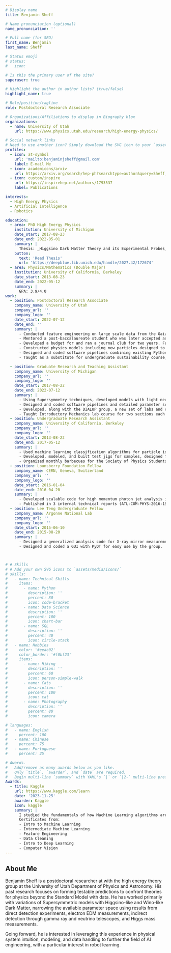 ```yaml
---
# Display name
title: Benjamin Sheff

# Name pronunciation (optional)
name_pronunciation: ''

# Full name (for SEO)
first_name: Benjamin
last_name: Sheff

# Status emoji
# status:
#   icon: 

# Is this the primary user of the site?
superuser: true

# Highlight the author in author lists? (true/false)
highlight_name: true

# Role/position/tagline
role: Postdoctoral Research Associate

# Organizations/Affiliations to display in Biography blox
organizations:
  - name: University of Utah
    url: https://www.physics.utah.edu/research/high-energy-physics/

# Social network links
# Need to use another icon? Simply download the SVG icon to your `assets/media/icons/` folder.
profiles:
  - icon: at-symbol
    url: 'mailto:benjaminjsheff@gmail.com'
    label: E-mail Me
  - icon: academicons/arxiv
    url: https://arxiv.org/search/hep-ph?searchtype=author&query=Sheff,+B
  - icon: custom/inspire
    url: https://inspirehep.net/authors/1793537
    label: Publications

interests:
  - High Energy Physics
  - Artificial Intelligence
  - Robotics

education:
  - area: PhD High Energy Physics
    institution: University of Michigan
    date_start: 2017-08-23
    date_end: 2022-05-01
    summary: |
      Thesis: _Higgsino Dark Matter Theory and its Experimental Probes_. Supervised by [Prof James Wells](https://lsa.umich.edu/physics/people/faculty/jwells.html). 4 papers published, 3 in Physical Review D, gave 6 conference presentations and 1 invited talk.
    button:
      text: 'Read Thesis'
      url: 'https://deepblue.lib.umich.edu/handle/2027.42/172674'
  - area: Physics/Mathematics (Double Major)
    institution: University of California, Berkeley
    date_start: 2013-08-23
    date_end: 2022-05-12
    summary: |
      GPA: 3.9/4.0
work:
  - position: Postdoctoral Research Associate
    company_name: University of Utah
    company_url: ''
    company_logo: ''
    date_start: 2022-07-12
    date_end: ''
    summary: |
      - Conducted feature engineering on large scale data from the Gaia telescope, generated pairwise likelihoods for star gravitational binding for globular clusters and dwarf galaxies.
      - Mentored a post-baccalaureate student who was later accepted as a full graduate student for the University of Utah physics program. Our project focused on evaluating general Supersymmetric models of new physics with indirect detection tools such as MadHat.
      - Developed a budget for and ran a journal club for two years. Facilitated discussion to develop new ideas for projects and built research and presentation skills for junior researchers.
      - Constructed physics models including new particles designed to explain known anomalies. Built models with light neutralinos or particles with relatively small electric charge that explained the observed dark matter among other anomalies.
      - Designed and coded software pipelines combining existing Python, Mathematica, and Fortran packages along with my own script to conduct scans over orders of magnitude of particle masses in parameter space, comparing predictions to known experimental limits, such as neutrino detection, the Higgs boson mass, and direct detection experiments
      - Taught as a substitute for undergraduate sustainability course, covering fundamentals of energy in Newtonian and fluid mechanics, and in electrical systems.

  - position: Graduate Research and Teaching Assistant
    company_name: University of Michigan
    company_url: ''
    company_logo: ''
    date_start: 2017-08-22
    date_end: 2022-07-12
    summary: |
      - Using Supersymmetry techniques, developed models with light neutralinos that explained the observed dark matter abundance and the hierarchy problem.
      - Designed and coded software pipelines and detailed parameter scans using existing Python, Mathematica, and Fortran packages, along with my own scripts, to evaluate new physics models such as the above light neutralino models against experimental limits such as electron EDM measurements, direct and indirect detection, and limits on the Higgs boson mass.
      - Developed, along with the DIALUP group, a new set of labs and course plan for the introductory mechanics lab for engineers, encouraging a focus on developing useful coding and statistical skills.
      - Taught Introductory Mechanics lab course for two sections each semester for four semesters, and the Modern Physics lab course for two sections each of two semesters.
  - position: Undergraduate Research Assistant
    company_name: University of California, Berkeley
    company_url: ''
    company_logo: ''
    date_start: 2013-08-22
    date_end: 2017-05-12
    summary: |
      - Used machine learning classification algorithms for particle identification using the ROOT Toolkit for Multi-Variate Analysis on large scale CUORE data.
      - Developed, modeled, and built test jigs for samples, designed for use in a cryostat.
      - Organized monthly barbecues for the Society of Physics Students, arranging equipment, supplies, personnel, and financing.
  - position: Lounsberry Foundation Fellow
    company_name: CERN, Geneva, Switzerland
    company_url: ''
    company_logo: ''
    date_start: 2016-01-04
    date_end: 2016-04-20
    summary: |
      - Developed scalable code for high momentum photon jet analysis in C++ and ROOT, and integrated code into a general pipeline for large-scale ATLAS data analysis.
      - Published in 3 internal technical reports (ATL-COM-PHYS-2016-192, ATL-COM-PHYS-2016-216, ATL-COM-PHYS-2016-109)
  - position: Lee Teng Undergraduate Fellow
    company_name: Argonne National Lab
    company_url: ''
    company_logo: ''
    date_start: 2015-06-10
    date_end: 2015-08-20
    summary: |
      - Designed a generalized analysis code for X-ray mirror measurements with the Optics group
      - Designed and coded a GUI with PyQT for easy use by the group.



# # Skills
# # Add your own SVG icons to `assets/media/icons/`
# skills:
#   - name: Technical Skills
#     items:
#       - name: Python
#         description: ''
#         percent: 80
#         icon: code-bracket
#       - name: Data Science
#         description: ''
#         percent: 100
#         icon: chart-bar
#       - name: SQL
#         description: ''
#         percent: 40
#         icon: circle-stack
#   - name: Hobbies
#     color: '#eeac02'
#     color_border: '#f0bf23'
#     items:
#       - name: Hiking
#         description: ''
#         percent: 60
#         icon: person-simple-walk
#       - name: Cats
#         description: ''
#         percent: 100
#         icon: cat
#       - name: Photography
#         description: ''
#         percent: 80
#         icon: camera

# languages:
#   - name: English
#     percent: 100
#   - name: Chinese
#     percent: 75
#   - name: Portuguese
#     percent: 25

# Awards.
#   Add/remove as many awards below as you like.
#   Only `title`, `awarder`, and `date` are required.
#   Begin multi-line `summary` with YAML's `|` or `|2-` multi-line prefix and indent 2 spaces below.
Awards:
  - title: Kaggle
    url: https://www.kaggle.com/learn
    date: '2023-11-25'
    awarder: Kaggle
    icon: kaggle
    summary: |
      I studied the fundamentals of how Machine Learning algorithms are constructed and used, how feature engineering is done, and some techniques for building and applying deep learning algorithms. 
      Certificates from:
      - Intro to Machine Learning
      - Intermediate Machine Learning
      - Feature Engineering
      - Data Cleaning
      - Intro to Deep Learning
      - Computer Vision
---
```


## About Me

Benjamin Sheff is a postdoctoral researcher at with the high energy theory group at the University of Utah Department of Physics and Astronomy. His past research focuses on forming testable predictions to confront theories for physics beyond the Standard Model with data. He has worked primarily with variations of Supersymmetric models with Higgsino-like and Wino-like Dark Matter, narrowing the available parameter space using results from direct detection experiments, electron EDM measurements, indirect detection through gamma ray and neutrino telescopes, and Higgs mass measurements.

Going forward, he is interested in leveraging this experience in physical system intuition, modeling, and data handling to further the field of AI engineering, with a particular interest in robot learning.
